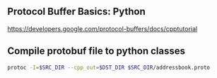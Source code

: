 ## Protocol Buffer Basics: Python

https://developers.google.com/protocol-buffers/docs/cpptutorial

## Compile protobuf file to python classes
``` sh
protoc -I=$SRC_DIR --cpp_out=$DST_DIR $SRC_DIR/addressbook.proto
```
